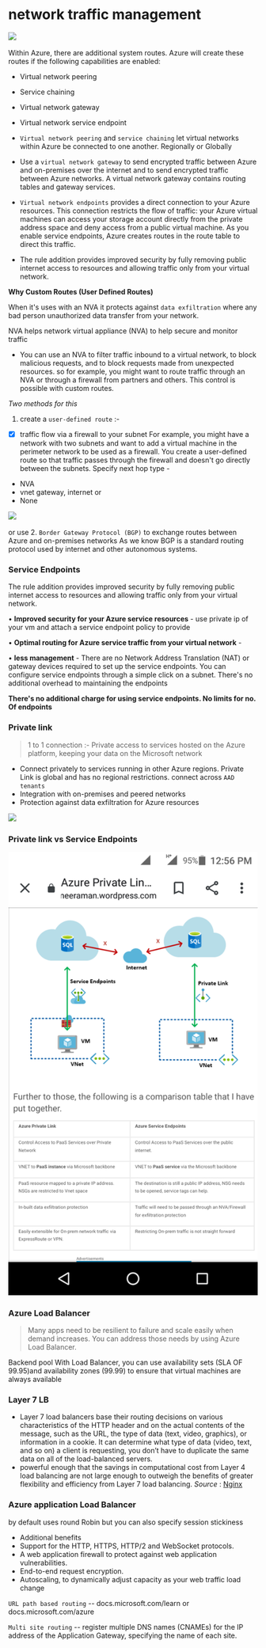 # network traffic management 



![](https://docs.microsoft.com/en-us/learn/modules/control-network-traffic-flow-with-routes/media/2-system-routes-subnets-internet.svg)

Within Azure, there are additional system routes. Azure will create these routes if the following capabilities are enabled:

- Virtual network peering
- Service chaining
- Virtual network gateway
- Virtual network service endpoint

- `Virtual network peering` and `service chaining` let virtual networks within Azure be connected to one another. Regionally or Globally

- Use a `virtual network gateway` to send encrypted traffic between Azure and on-premises over the internet and to send encrypted traffic between Azure networks. A virtual network gateway contains routing tables and gateway services.

- `Virtual network endpoints` provides a direct connection to your Azure resources. This connection restricts the flow of traffic: your Azure virtual machines can access your storage account directly from the private address space and deny access from a public virtual machine. As you enable service endpoints, Azure creates routes in the route table to direct this traffic.
- The rule addition provides improved security by fully removing public internet access to resources and allowing traffic only from your virtual network.

**Why Custom Routes (User Defined Routes)**

When it's uses with an NVA it protects against `data exfiltration` where any bad person unauthorized data transfer from your network.

NVA helps network virtual appliance (NVA) to help secure and monitor traffic 
- You can use an NVA to filter traffic inbound to a virtual network, to block malicious requests, and to block requests made from unexpected resources.
so for example, you might want to route traffic through an NVA or through a firewall from partners and others. This control is possible with custom routes.

*Two methods for this*
1. create a `user-defined route` :-
- [x] traffic flow via a firewall to your subnet 
For example, you might have a network with two subnets and want to add a virtual machine in the perimeter network to be used as a firewall. You create a user-defined route so that traffic passes through the firewall and doesn't go directly between the subnets.
Specify next hop type - 
- NVA 
- vnet gateway, internet or
- None 

![](https://docs.microsoft.com/en-us/learn/modules/control-network-traffic-flow-with-routes/media/4-nva.svg)

or use 
2. `Border Gateway Protocol (BGP)` to exchange routes between Azure and on-premises networks
As we know BGP is a standard routing protocol used by internet and other autonomous systems.

### Service Endpoints

The rule addition provides improved security by fully removing public internet access to resources and allowing traffic only from your virtual network.

• **Improved security for your Azure service resources** - use private ip of your vm and attach a service endpoint policy to provide 

• **Optimal routing for Azure service traffic from your virtual network** - 

• **less management** - There are no Network Address Translation (NAT) or gateway devices required to set up the service endpoints. You can configure service endpoints through a simple click on a subnet. There's no additional overhead to maintaining the endpoints 

**There's no additional charge for using service endpoints. No limits for no. Of endpoints**

### Private link 
> 1 to 1 connection :- Private access to services hosted on the Azure platform, keeping your data on the Microsoft network

- Connect privately to services running in other Azure regions. Private Link is global and has no regional restrictions. connect across `AAD tenants`
- Integration with on-premises and peered networks
- Protection against data exfiltration for Azure resources

![](https://azurecomcdn.azureedge.net/cvt-885d1884dadda7f35e64ffbc842539418094940580f1c467bf9c7234b746cb2b/images/page/services/private-link/image-2.png)

### Private link vs Service Endpoints

![](https://github.com/Ananyojha/spare-images/raw/main/Screenshot_20220131-125621.png)
 

### Azure Load Balancer
> Many apps need to be resilient to failure and scale easily when demand increases. You can address those needs by using Azure Load Balancer.

Backend pool With Load Balancer, you can use availability sets (SLA OF 99.95)and availability zones (99.99) to ensure that virtual machines are always available

### Layer 7 LB
 - Layer 7 load balancers base their routing decisions on various characteristics of the HTTP header and on the actual contents of the message, such as the URL, the type of data (text, video, graphics), or information in a cookie. It can determine what type of data (video, text, and so on) a client is requesting, you don’t have to duplicate the same data on all of the load-balanced servers.
- powerful enough that the savings in computational cost from Layer 4 load balancing are not large enough to outweigh the benefits of greater flexibility and efficiency from Layer 7 load balancing. 
*Source* : [Nginx](https://www.nginx.com/resources/glossary/layer-4-load-balancing/?__cf_chl_captcha_tk__=J.wHM4ZZIPckeYhRZqZkDzK7pokpeDAq4xyOiYkew5A-1643538508-0-gaNycGzNCL0)

### Azure application Load Balancer
by default uses round Robin but you can also specify session stickiness

- Additional benefits
- Support for the HTTP, HTTPS, HTTP/2 and WebSocket protocols.
- A web application firewall to protect against web application vulnerabilities.
- End-to-end request encryption.
- Autoscaling, to dynamically adjust capacity as your web traffic load change

`URL path based routing` -- docs.microsoft.com/learn or docs.microsoft.com/azure

`Multi site routing` -- register multiple DNS names (CNAMEs) for the IP address of the Application Gateway, specifying the name of each site. 
